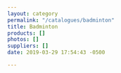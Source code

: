 ```yaml
---
layout: category
permalink: "/catalogues/badminton"
title: Badminton
products: []
photos: []
suppliers: []
date: 2019-03-29 17:54:43 -0500

---
```

